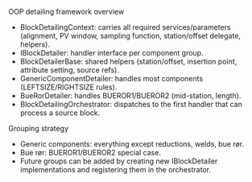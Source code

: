 OOP detailing framework overview

- BlockDetailingContext: carries all required services/parameters (alignment, PV window, sampling function, station/offset delegate, helpers).
- IBlockDetailer: handler interface per component group.
- BlockDetailerBase: shared helpers (station/offset, insertion point, attribute setting, source refs).
- GenericComponentDetailer: handles most components (LEFTSIZE/RIGHTSIZE rules).
- BueRorDetailer: handles BUEROR1/BUEROR2 (mid-station, length).
- BlockDetailingOrchestrator: dispatches to the first handler that can process a source block.

Grouping strategy

- Generic components: everything except reductions, welds, bue rør.
- Bue rør: BUEROR1/BUEROR2 special case.
- Future groups can be added by creating new IBlockDetailer implementations and registering them in the orchestrator.



